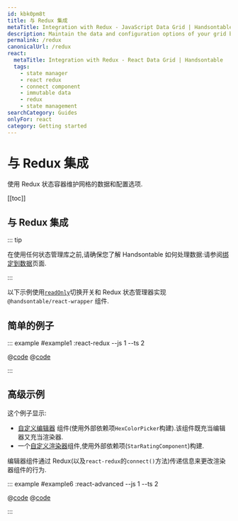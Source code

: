 ```yaml
---
id: kbk0pm8t
title: 与 Redux 集成
metaTitle: Integration with Redux - JavaScript Data Grid | Handsontable
description: Maintain the data and configuration options of your grid by using the Redux state container.
permalink: /redux
canonicalUrl: /redux
react:
  metaTitle: Integration with Redux - React Data Grid | Handsontable
  tags:
    - state manager
    - react redux
    - connect component
    - immutable data
    - redux
    - state management
searchCategory: Guides
onlyFor: react
category: Getting started
---
```


# 与 Redux 集成

使用 Redux 状态容器维护网格的数据和配置选项.

[[toc]]

## 与 Redux 集成

::: tip

在使用任何状态管理库之前,请确保您了解 Handsontable 如何处理数据:请参阅[绑定到数据](@/guides/getting-started/binding-to-data/binding-to-data.md#understand-binding-作为参考)页面.

:::

以下示例使用[`readOnly`](@/api/options.md#readonly)切换开关和 Redux 状态管理器实现 `@handsontable/react-wrapper` 组件.

## 简单的例子

::: example #example1 :react-redux --js 1 --ts 2

@[code](@/content/guides/getting-started/react-redux/react/example1.jsx)
@[code](@/content/guides/getting-started/react-redux/react/example1.tsx)

:::

## 高级示例

这个例子显示:
- [自定义编辑器](@/guides/cell-functions/cell-editor/cell-editor.md#component-based-editors) 组件(使用外部依赖项`HexColorPicker`构建).该组件既充当编辑器又充当渲染器.
- 一个[自定义渲染器](@/guides/cell-functions/cell-renderer/cell-renderer.md#declare-a-custom-renderer-as-a-component)组件,使用外部依赖项(`StarRatingComponent`)构建.

编辑器组件通过 Redux(以及`react-redux`的`connect()`方法)传递信息来更改渲染器组件的行为.

::: example #example6 :react-advanced --js 1 --ts 2

@[code](@/content/guides/getting-started/react-redux/react/example6.jsx)
@[code](@/content/guides/getting-started/react-redux/react/example6.tsx)

:::
